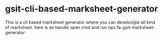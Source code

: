 # gsit-cli-based-marksheet-generator
This is a cli based marksheet generator where you can develoo[pe all kind of marksheet. 
here is an handle open cmd and run npx fa-gsit-marksheet-generator
